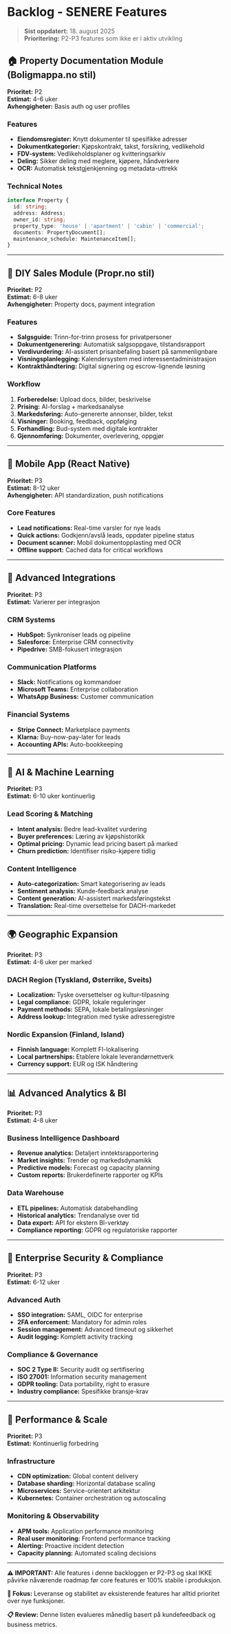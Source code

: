 # Backlog - SENERE Features

> **Sist oppdatert:** 18. august 2025  
> **Prioritering:** P2-P3 features som ikke er i aktiv utvikling

## 🏠 **Property Documentation Module** (Boligmappa.no stil)
**Prioritet:** P2  
**Estimat:** 4-6 uker  
**Avhengigheter:** Basis auth og user profiles

### **Features**
- **Eiendomsregister:** Knytt dokumenter til spesifikke adresser
- **Dokumentkategorier:** Kjøpskontrakt, takst, forsikring, vedlikehold
- **FDV-system:** Vedlikeholdsplaner og kvitteringsarkiv
- **Deling:** Sikker deling med meglere, kjøpere, håndverkere
- **OCR:** Automatisk tekstgjenkjenning og metadata-uttrekk

### **Technical Notes**
```typescript
interface Property {
  id: string;
  address: Address;
  owner_id: string;
  property_type: 'house' | 'apartment' | 'cabin' | 'commercial';
  documents: PropertyDocument[];
  maintenance_schedule: MaintenanceItem[];
}
```

---

## 🏪 **DIY Sales Module** (Propr.no stil)  
**Prioritet:** P2  
**Estimat:** 6-8 uker  
**Avhengigheter:** Property docs, payment integration

### **Features**
- **Salgsguide:** Trinn-for-trinn prosess for privatpersoner
- **Dokumentgenerering:** Automatisk salgsoppgave, tilstandsrapport
- **Verdivurdering:** AI-assistert prisanbefaling basert på sammenlignbare
- **Visningsplanlegging:** Kalendersystem med interessentadministrasjon
- **Kontrakthåndtering:** Digital signering og escrow-lignende løsning

### **Workflow**
1. **Forberedelse:** Upload docs, bilder, beskrivelse
2. **Prising:** AI-forslag + markedsanalyse
3. **Markedsføring:** Auto-genererte annonser, bilder, tekst
4. **Visninger:** Booking, feedback, oppfølging
5. **Forhandling:** Bud-system med digitale kontrakter
6. **Gjennomføring:** Dokumenter, overlevering, oppgjør

---

## 📱 **Mobile App** (React Native)
**Prioritet:** P3  
**Estimat:** 8-12 uker  
**Avhengigheter:** API standardization, push notifications

### **Core Features**
- **Lead notifications:** Real-time varsler for nye leads
- **Quick actions:** Godkjenn/avslå leads, oppdater pipeline status
- **Document scanner:** Mobil dokumentopplasting med OCR
- **Offline support:** Cached data for critical workflows

---

## 🔌 **Advanced Integrations**
**Prioritet:** P3  
**Estimat:** Varierer per integrasjon

### **CRM Systems**
- **HubSpot:** Synkroniser leads og pipeline
- **Salesforce:** Enterprise CRM connectivity  
- **Pipedrive:** SMB-fokusert integrasjon

### **Communication Platforms**
- **Slack:** Notifications og kommandoer
- **Microsoft Teams:** Enterprise collaboration
- **WhatsApp Business:** Customer communication

### **Financial Systems**
- **Stripe Connect:** Marketplace payments
- **Klarna:** Buy-now-pay-later for leads
- **Accounting APIs:** Auto-bookkeeping

---

## 🤖 **AI & Machine Learning**
**Prioritet:** P3  
**Estimat:** 6-10 uker kontinuerlig

### **Lead Scoring & Matching**
- **Intent analysis:** Bedre lead-kvalitet vurdering
- **Buyer preferences:** Læring av kjøpshistorikk
- **Optimal pricing:** Dynamic lead pricing basert på marked
- **Churn prediction:** Identifiser risiko-kjøpere tidlig

### **Content Intelligence**
- **Auto-categorization:** Smart kategorisering av leads
- **Sentiment analysis:** Kunde-feedback analyse  
- **Content generation:** AI-assistert markedsføringstekst
- **Translation:** Real-time oversettelse for DACH-markedet

---

## 🌍 **Geographic Expansion**
**Prioritet:** P3  
**Estimat:** 4-6 uker per marked

### **DACH Region** (Tyskland, Østerrike, Sveits)
- **Localization:** Tyske oversettelser og kultur-tilpasning
- **Legal compliance:** GDPR, lokale reguleringer
- **Payment methods:** SEPA, lokale betalingsløsninger
- **Address lookup:** Integration med tyske adresseregistre

### **Nordic Expansion** (Finland, Island)
- **Finnish language:** Komplett FI-lokalisering
- **Local partnerships:** Etablere lokale leverandørnettverk
- **Currency support:** EUR og ISK håndtering

---

## 📊 **Advanced Analytics & BI**
**Prioritet:** P3  
**Estimat:** 4-8 uker

### **Business Intelligence Dashboard**
- **Revenue analytics:** Detaljert inntektsrapportering
- **Market insights:** Trender og markedsdynamikk
- **Predictive models:** Forecast og capacity planning
- **Custom reports:** Brukerdefinerte rapporter og KPIs

### **Data Warehouse**
- **ETL pipelines:** Automatisk databehandling
- **Historical analytics:** Trendanalyse over tid
- **Data export:** API for ekstern BI-verktøy
- **Compliance reporting:** GDPR og regulatoriske rapporter

---

## 🔐 **Enterprise Security & Compliance**
**Prioritet:** P3  
**Estimat:** 6-12 uker

### **Advanced Auth**
- **SSO integration:** SAML, OIDC for enterprise
- **2FA enforcement:** Mandatory for admin roles
- **Session management:** Advanced timeout og sikkerhet
- **Audit logging:** Komplett activity tracking

### **Compliance & Governance**
- **SOC 2 Type II:** Security audit og sertifisering
- **ISO 27001:** Information security management
- **GDPR tooling:** Data portability, right to erasure
- **Industry compliance:** Spesifikke bransje-krav

---

## 🚀 **Performance & Scale**
**Prioritet:** P3  
**Estimat:** Kontinuerlig forbedring

### **Infrastructure**
- **CDN optimization:** Global content delivery
- **Database sharding:** Horizontal database scaling
- **Microservices:** Service-orientert arkitektur
- **Kubernetes:** Container orchestration og autoscaling

### **Monitoring & Observability**
- **APM tools:** Application performance monitoring
- **Real user monitoring:** Frontend performance tracking
- **Alerting:** Proactive incident detection
- **Capacity planning:** Automated scaling decisions

---

**⚠️ IMPORTANT:** Alle features i denne backloggen er P2-P3 og skal IKKE påvirke nåværende roadmap før core features er 100% stabile i produksjon.

**🎯 Fokus:** Leveranse og stabilitet av eksisterende features har alltid prioritet over nye funksjoner.

**📋 Review:** Denne listen evalueres månedlig basert på kundefeedback og business metrics.